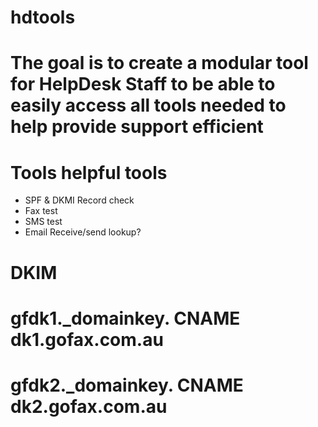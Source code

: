 # hdtools
# The goal is to create a modular tool for HelpDesk Staff to be able to easily access all tools needed to help provide support efficient

# Tools helpful tools
- SPF & DKMI Record check
- Fax test
- SMS test
- Email Receive/send lookup?

# DKIM 
# gfdk1._domainkey.<reseller domain> CNAME dk1.gofax.com.au
# gfdk2._domainkey.<reseller domain> CNAME dk2.gofax.com.au